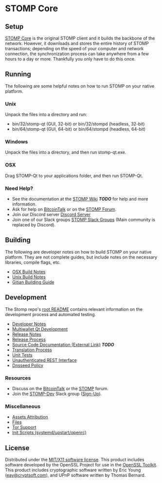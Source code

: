 STOMP Core
=====================

Setup
---------------------
[STOMP Core](http://stomp.org/wallet) is the original STOMP client and it builds the backbone of the network. However, it downloads and stores the entire history of STOMP transactions; depending on the speed of your computer and network connection, the synchronization process can take anywhere from a few hours to a day or more. Thankfully you only have to do this once.

Running
---------------------
The following are some helpful notes on how to run STOMP on your native platform.

### Unix

Unpack the files into a directory and run:

- bin/32/stomp-qt (GUI, 32-bit) or bin/32/stompd (headless, 32-bit)
- bin/64/stomp-qt (GUI, 64-bit) or bin/64/stompd (headless, 64-bit)

### Windows

Unpack the files into a directory, and then run stomp-qt.exe.

### OSX

Drag STOMP-Qt to your applications folder, and then run STOMP-Qt.

### Need Help?

* See the documentation at the [STOMP Wiki](https://en.bitcoin.it/wiki/Main_Page) ***TODO***
for help and more information.
* Ask for help on [BitcoinTalk](https://bitcointalk.org/index.php?topic=1262920.0) or on the [STOMP Forum](http://forum.stomp.org/).
* Join our Discord server [Discord Server](https://discord.stomp.org)
* Join one of our Slack groups [STOMP Slack Groups](https://stomp.org/slack-logins/) (Main community is replaced by Discord).

Building
---------------------
The following are developer notes on how to build STOMP on your native platform. They are not complete guides, but include notes on the necessary libraries, compile flags, etc.

- [OSX Build Notes](build-osx.md)
- [Unix Build Notes](build-unix.md)
- [Gitian Building Guide](gitian-building.md)

Development
---------------------
The Stomp repo's [root README](https://github.com/STOMP-Project/STOMP/blob/master/README.md) contains relevant information on the development process and automated testing.

- [Developer Notes](developer-notes.md)
- [Multiwallet Qt Development](multiwallet-qt.md)
- [Release Notes](release-notes.md)
- [Release Process](release-process.md)
- [Source Code Documentation (External Link)](https://dev.visucore.com/bitcoin/doxygen/) ***TODO***
- [Translation Process](translation_process.md)
- [Unit Tests](unit-tests.md)
- [Unauthenticated REST Interface](REST-interface.md)
- [Dnsseed Policy](dnsseed-policy.md)

### Resources

* Discuss on the [BitcoinTalk](https://bitcointalk.org/index.php?topic=1262920.0) or the [STOMP](http://forum.stomp.org/) forum.
* Join the [STOMP-Dev](https://stomp-dev.slack.com/) Slack group ([Sign-Up](https://stomp-dev.herokuapp.com/)).

### Miscellaneous
- [Assets Attribution](assets-attribution.md)
- [Files](files.md)
- [Tor Support](tor.md)
- [Init Scripts (systemd/upstart/openrc)](init.md)

License
---------------------
Distributed under the [MIT/X11 software license](http://www.opensource.org/licenses/mit-license.php).
This product includes software developed by the OpenSSL Project for use in the [OpenSSL Toolkit](https://www.openssl.org/). This product includes
cryptographic software written by Eric Young ([eay@cryptsoft.com](mailto:eay@cryptsoft.com)), and UPnP software written by Thomas Bernard.
